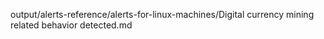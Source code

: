 output/alerts-reference/alerts-for-linux-machines/Digital currency mining related behavior detected.md